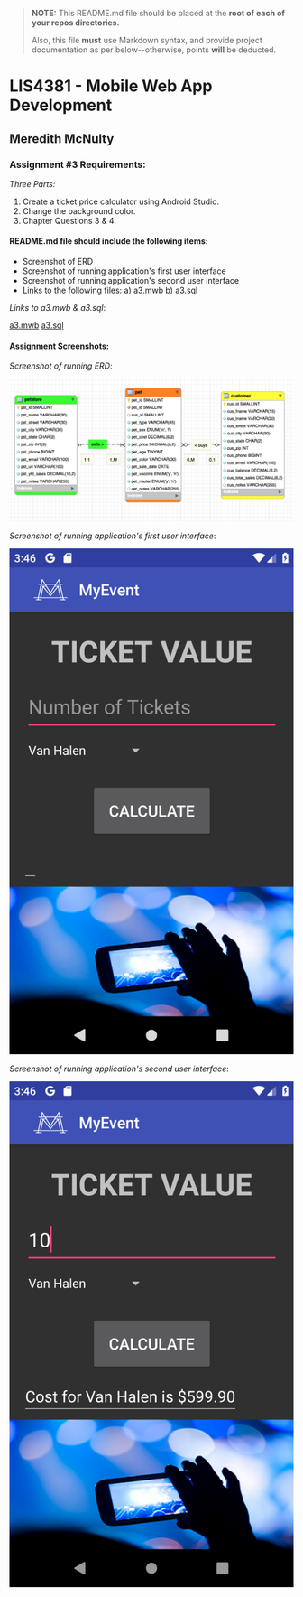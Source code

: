 > **NOTE:** This README.md file should be placed at the **root of each of your repos directories.**
>
>Also, this file **must** use Markdown syntax, and provide project documentation as per below--otherwise, points **will** be deducted.
>

# LIS4381 - Mobile Web App Development

## Meredith McNulty

### Assignment #3 Requirements:

*Three Parts:*

1. Create a ticket price calculator using Android Studio.
2. Change the background color.
3. Chapter Questions 3 & 4.

#### README.md file should include the following items:

* Screenshot of ERD
* Screenshot of running application's first user interface
* Screenshot of running application's second user interface
* Links to the following files: 
	a) a3.mwb
	b) a3.sql

*Links to a3.mwb & a3.sql*:

[a3.mwb](A3_McNulty.mwb)
[a3.sql](A3.sql)


#### Assignment Screenshots:

*Screenshot of running ERD*:

![ERD Screenshot](img/erd.png)

*Screenshot of running application's first user interface*:

![App Running Screen 1 Screenshot](img/app1.png)

*Screenshot of running application's second user interface*:

![App Running Screen 2 Screenshot](img/app2.png)